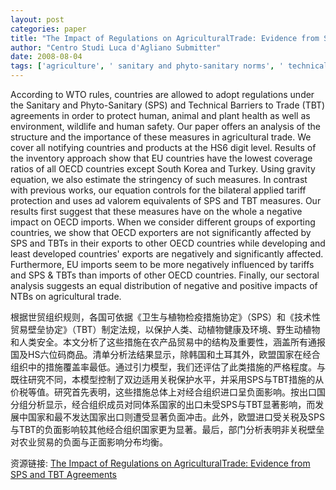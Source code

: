 ```yaml
---
layout: post
categories: paper
title: "The Impact of Regulations on AgriculturalTrade: Evidence from SPS and TBT Agreements"
author: "Centro Studi Luca d'Agliano Submitter"
date: 2008-08-04
tags: ['agriculture', ' sanitary and phyto-sanitary norms', ' technical barriers to trade']
---
```


According to WTO rules, countries are allowed to adopt regulations under the Sanitary and Phyto-Sanitary (SPS) and Technical Barriers to Trade (TBT) agreements in order to protect human, animal and plant health as well as environment, wildlife and human safety. Our paper offers an analysis of the structure and the importance of these measures in agricultural trade. We cover all notifying countries and products at the HS6 digit level. Results of the inventory approach show that EU countries have the lowest coverage ratios of all OECD countries except South Korea and Turkey. Using gravity equation, we also estimate the stringency of such measures. In contrast with previous works, our equation controls for the bilateral applied tariff protection and uses ad valorem equivalents of SPS and TBT measures. Our results first suggest that these measures have on the whole a negative impact on OECD imports. When we consider different groups of exporting countries, we show that OECD exporters are not significantly affected by SPS and TBTs in their exports to other OECD countries while developing and least developed countries' exports are negatively and significantly affected. Furthermore, EU imports seem to be more negatively influenced by tariffs and SPS & TBTs than imports of other OECD countries. Finally, our sectoral analysis suggests an equal distribution of negative and positive impacts of NTBs on agricultural trade.

根据世贸组织规则，各国可依据《卫生与植物检疫措施协定》（SPS）和《技术性贸易壁垒协定》（TBT）制定法规，以保护人类、动植物健康及环境、野生动植物和人类安全。本文分析了这些措施在农产品贸易中的结构及重要性，涵盖所有通报国及HS六位码商品。清单分析法结果显示，除韩国和土耳其外，欧盟国家在经合组织中的措施覆盖率最低。通过引力模型，我们还评估了此类措施的严格程度。与既往研究不同，本模型控制了双边适用关税保护水平，并采用SPS与TBT措施的从价税等值。研究首先表明，这些措施总体上对经合组织进口呈负面影响。按出口国分组分析显示，经合组织成员对同体系国家的出口未受SPS与TBT显著影响，而发展中国家和最不发达国家出口则遭受显著负面冲击。此外，欧盟进口受关税及SPS与TBT的负面影响较其他经合组织国家更为显著。最后，部门分析表明非关税壁垒对农业贸易的负面与正面影响分布均衡。

资源链接: [The Impact of Regulations on AgriculturalTrade: Evidence from SPS and TBT Agreements](https://papers.ssrn.com/sol3/papers.cfm?abstract_id=1194969)
